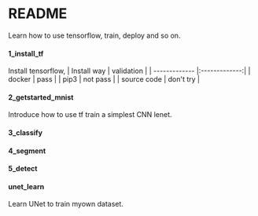 # README
Learn how to use tensorflow, train, deploy and so on.

#### 1_install_tf
Install tensorflow, 
| Install way 	| validation 	|
| ------------- |:-------------:|
| docker 		| pass 			|
| pip3			| not pass 		|
| source code	| don't try 	|

#### 2_getstarted_mnist
Introduce how to use tf train a simplest CNN lenet.

#### 3_classify
#### 4_segment
#### 5_detect

#### unet_learn
Learn UNet to train myown dataset.


